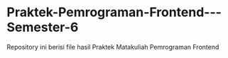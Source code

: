 # Praktek-Pemrograman-Frontend---Semester-6
Repository ini berisi file hasil Praktek Matakuliah Pemrograman Frontend
